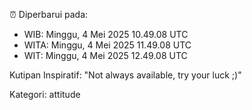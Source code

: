 ⏰ Diperbarui pada:
- WIB: Minggu, 4 Mei 2025 10.49.08 UTC
- WITA: Minggu, 4 Mei 2025 11.49.08 UTC
- WIT: Minggu, 4 Mei 2025 12.49.08 UTC

Kutipan Inspiratif:
"Not always available, try your luck ;)"


Kategori: attitude

